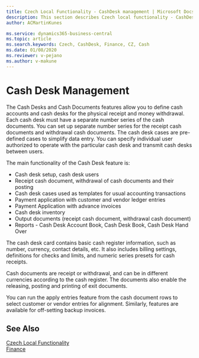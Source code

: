 ```yaml
---
title: Czech Local Functionality - CashDesk management | Microsoft Docs
description: This section describes Czech local functionality - CashDesk management
author: ACMartinKunes

ms.service: dynamics365-business-central
ms.topic: article
ms.search.keywords: Czech, CashDesk, Finance, CZ, Cash
ms.date: 01/08/2020
ms.reviewer: v-pejano
ms.author: v-makune
---
```


# Cash Desk Management

The Cash Desks and Cash Documents features allow you to define cash accounts and cash desks for the physical receipt and money withdrawal. Each cash desk must have a separate number series of the cash documents. You can set up separate number series for the receipt cash documents and withdrawal cash documents. The cash desk cases are pre-defined cases to simplify data entry. You can specify individual user authorized to operate with the particular cash desk and transmit cash desks between users.  

The main functionality of the Cash Desk feature is:
- Cash desk setup, cash desk users
- Receipt cash document, withdrawal of cash documents and their posting
- Cash desk cases used as templates for usual accounting transactions
- Payment application with customer and vendor ledger entries
- Payment Application with advance invoices
- Cash desk inventory
- Output documents (receipt cash document, withdrawal cash document)
- Reports - Cash Desk Account Book, Cash Desk Book, Cash Desk Hand Over

The cash desk card contains basic cash register information, such as number, currency, contact details, etc. It also includes billing settings, definitions for checks and limits, and numeric series presets for cash receipts.  

Cash documents are receipt or withdrawal, and can be in different currencies according to the cash register. The documents also enable the releasing, posting and printing of exit documents.  

You can run the apply entries feature from the cash document rows to select customer or vendor entries for alignment. Similarly, features are available for off-setting backup invoices.  

## See Also
[Czech Local Functionality](czech-local-functionality.md)  
[Finance](finance.md)

